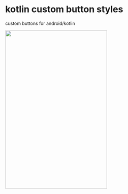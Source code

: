 # kotlin custom button styles
 custom buttons for android/kotlin
 <p align="left">
  <img width="320" height="500" src="https://raw.githubusercontent.com/bdrnpr/kotlin-custom-button-styles/main/appSS.png">
</p>
